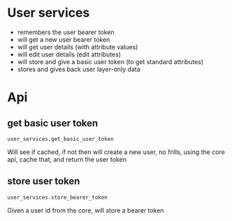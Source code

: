 # User services

* remembers the user bearer token
* will get a new user bearer token
* will get user details (with attribute values)
* will edit user details (edit attributes)
* will store and give a basic user token (to get standard attributes)
* stores and gives back user layer-only data

# Api

## get basic user token
    user_services.get_basic_user_token
Will see if cached, if not then will create a new user, no frills, using the core api, cache that, and return the user token

## store user token
    user_services.store_bearer_token
Given a user id from the core, will store a bearer token
